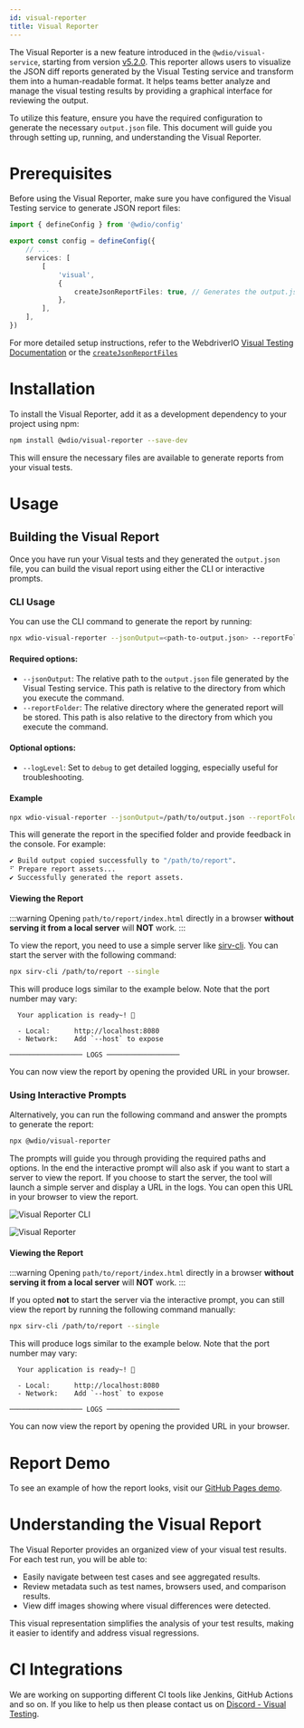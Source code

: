 ```yaml
---
id: visual-reporter
title: Visual Reporter
---
```


The Visual Reporter is a new feature introduced in the `@wdio/visual-service`, starting from version [v5.2.0](https://github.com/webdriverio/visual-testing/releases/tag/%40wdio%2Fvisual-service%405.2.0). This reporter allows users to visualize the JSON diff reports generated by the Visual Testing service and transform them into a human-readable format. It helps teams better analyze and manage the visual testing results by providing a graphical interface for reviewing the output.

To utilize this feature, ensure you have the required configuration to generate the necessary `output.json` file. This document will guide you through setting up, running, and understanding the Visual Reporter.

# Prerequisites

Before using the Visual Reporter, make sure you have configured the Visual Testing service to generate JSON report files:

```ts
import { defineConfig } from '@wdio/config'

export const config = defineConfig({
    // ...
    services: [
        [
            'visual',
            {
                createJsonReportFiles: true, // Generates the output.json file
            },
        ],
    ],
})
```

For more detailed setup instructions, refer to the WebdriverIO [Visual Testing Documentation](./) or the [`createJsonReportFiles`](./service-options.md#createjsonreportfiles-new)

# Installation

To install the Visual Reporter, add it as a development dependency to your project using npm:

```bash
npm install @wdio/visual-reporter --save-dev
```

This will ensure the necessary files are available to generate reports from your visual tests.

# Usage

## Building the Visual Report

Once you have run your Visual tests and they generated the `output.json` file, you can build the visual report using either the CLI or interactive prompts.

### CLI Usage

You can use the CLI command to generate the report by running:

```bash
npx wdio-visual-reporter --jsonOutput=<path-to-output.json> --reportFolder=<path-to-store-report> --logLevel=debug
```

#### Required options:

-   `--jsonOutput`: The relative path to the `output.json` file generated by the Visual Testing service. This path is relative to the directory from which you execute the command.
-   `--reportFolder`: The relative directory where the generated report will be stored. This path is also relative to the directory from which you execute the command.

#### Optional options:

-   `--logLevel`: Set to `debug` to get detailed logging, especially useful for troubleshooting.

#### Example

```bash
npx wdio-visual-reporter --jsonOutput=/path/to/output.json --reportFolder=/path/to/report --logLevel=debug
```

This will generate the report in the specified folder and provide feedback in the console. For example:

```bash
✔ Build output copied successfully to "/path/to/report".
⠋ Prepare report assets...
✔ Successfully generated the report assets.
```

#### Viewing the Report

:::warning
Opening `path/to/report/index.html` directly in a browser **without serving it from a local server** will **NOT** work.
:::

To view the report, you need to use a simple server like [sirv-cli](https://www.npmjs.com/package/sirv-cli). You can start the server with the following command:

```bash
npx sirv-cli /path/to/report --single
```

This will produce logs similar to the example below. Note that the port number may vary:

```logs
  Your application is ready~! 🚀

  - Local:      http://localhost:8080
  - Network:    Add `--host` to expose

────────────────── LOGS ──────────────────
```

You can now view the report by opening the provided URL in your browser.

### Using Interactive Prompts

Alternatively, you can run the following command and answer the prompts to generate the report:

```bash
npx @wdio/visual-reporter
```

The prompts will guide you through providing the required paths and options. In the end the interactive prompt will also ask if you want to start a server to view the report. If you choose to start the server, the tool will launch a simple server and display a URL in the logs. You can open this URL in your browser to view the report.

![Visual Reporter CLI](/img/visual/cli-screen-recording.gif)

![Visual Reporter](/img/visual/visual-reporter.gif)

#### Viewing the Report

:::warning
Opening `path/to/report/index.html` directly in a browser **without serving it from a local server** will **NOT** work.
:::

If you opted **not** to start the server via the interactive prompt, you can still view the report by running the following command manually:

```bash
npx sirv-cli /path/to/report --single
```

This will produce logs similar to the example below. Note that the port number may vary:

```logs
  Your application is ready~! 🚀

  - Local:      http://localhost:8080
  - Network:    Add `--host` to expose

────────────────── LOGS ──────────────────
```

You can now view the report by opening the provided URL in your browser.

# Report Demo

To see an example of how the report looks, visit our [GitHub Pages demo](https://webdriverio.github.io/visual-testing/).

# Understanding the Visual Report

The Visual Reporter provides an organized view of your visual test results. For each test run, you will be able to:

-   Easily navigate between test cases and see aggregated results.
-   Review metadata such as test names, browsers used, and comparison results.
-   View diff images showing where visual differences were detected.

This visual representation simplifies the analysis of your test results, making it easier to identify and address visual regressions.

# CI Integrations

We are working on supporting different CI tools like Jenkins, GitHub Actions and so on. If you like to help us then please contact us on [Discord - Visual Testing](https://discord.com/channels/1097401827202445382/1186908940286574642).
